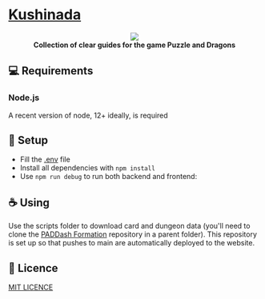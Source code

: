 # [Kushinada](https://kushinadahime.com/)

<div align="center">
<img src="https://pad-static.chesterip.cc/media/monster-large/2280.webp" onerror="this.onerror=null; this.src='https://pad-static.chesterip.cc/media/monster-large/2280.png'">
</div>
<div align="center">
    <strong>Collection of clear guides for the game Puzzle and Dragons</strong>
</div>

## 💻 Requirements

### Node.js

A recent version of node, 12+ ideally, is required

## 🚀 Setup

* Fill the [.env](.env) file
* Install all dependencies with `npm install`
* Use `npm run debug` to run both backend and frontend:

## ☕ Using

Use the scripts folder to download card and dungeon data (you'll need to clone the [PADDash Formation](https://github.com/Mapaler/PADDashFormation) repository in a parent folder).
This repository is set up so that pushes to main are automatically deployed to the website.

## 📝 Licence

[MIT LICENCE](LICENSE)
